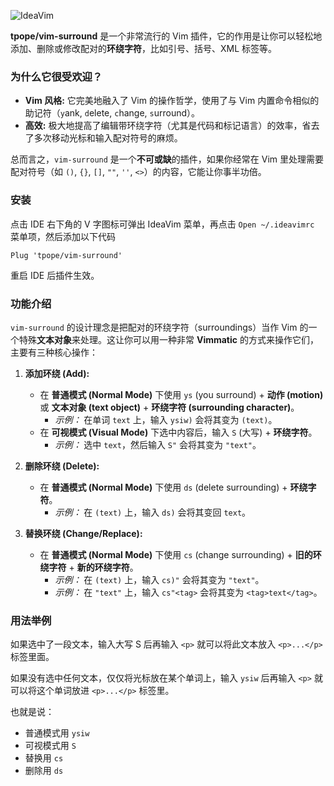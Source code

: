 ![IdeaVim](https://lib.zhaiduting.work.gd/uPic/IdeaVim.png)

**tpope/vim-surround** 是一个非常流行的 Vim 插件，它的作用是让你可以轻松地添加、删除或修改配对的**环绕字符**，比如引号、括号、XML 标签等。

### 为什么它很受欢迎？

- **Vim 风格:** 它完美地融入了 Vim 的操作哲学，使用了与 Vim 内置命令相似的助记符（`y`ank, `d`elete, `c`hange, `s`urround）。
- **高效:** 极大地提高了编辑带环绕字符（尤其是代码和标记语言）的效率，省去了多次移动光标和输入配对符号的麻烦。

总而言之，`vim-surround` 是一个**不可或缺**的插件，如果你经常在 Vim 里处理需要配对符号（如 `()`, `{}`, `[]`, `""`, `''`, `<>`）的内容，它能让你事半功倍。

### 安装

点击 IDE 右下角的 V 字图标可弹出 IdeaVim 菜单，再点击 `Open ~/.ideavimrc` 菜单项，然后添加以下代码

```
Plug 'tpope/vim-surround'
```

重启 IDE 后插件生效。

### 功能介绍

`vim-surround` 的设计理念是把配对的环绕字符（surroundings）当作 Vim 的一个特殊**文本对象**来处理。这让你可以用一种非常 **Vimmatic** 的方式来操作它们，主要有三种核心操作：

1. **添加环绕 (Add):**
   - 在 **普通模式 (Normal Mode)** 下使用 `ys` (you surround) + **动作 (motion)** 或 **文本对象 (text object)** + **环绕字符 (surrounding character)**。
     - _示例：_ 在单词 `text` 上，输入 `ysiw)` 会将其变为 `(text)`。
   - 在 **可视模式 (Visual Mode)** 下选中内容后，输入 `S` (大写) + **环绕字符**。
     - _示例：_ 选中 `text`，然后输入 `S"` 会将其变为 `"text"`。

2. **删除环绕 (Delete):**
   - 在 **普通模式 (Normal Mode)** 下使用 `ds` (delete surrounding) + **环绕字符**。
     - _示例：_ 在 `(text)` 上，输入 `ds)` 会将其变回 `text`。

3. **替换环绕 (Change/Replace):**
   - 在 **普通模式 (Normal Mode)** 下使用 `cs` (change surrounding) + **旧的环绕字符** + **新的环绕字符**。
     - _示例：_ 在 `(text)` 上，输入 `cs)"` 会将其变为 `"text"`。
     - _示例：_ 在 `"text"` 上，输入 `cs"<tag>` 会将其变为 `<tag>text</tag>`。

### 用法举例

如果选中了一段文本，输入大写 S 后再输入 `<p>` 就可以将此文本放入 `<p>...</p>` 标签里面。

如果没有选中任何文本，仅仅将光标放在某个单词上，输入 `ysiw` 后再输入 `<p>` 就可以将这个单词放进 `<p>...</p>` 标签里。

也就是说：

- 普通模式用 `ysiw`
- 可视模式用 `S`
- 替换用 `cs`
- 删除用 `ds`
